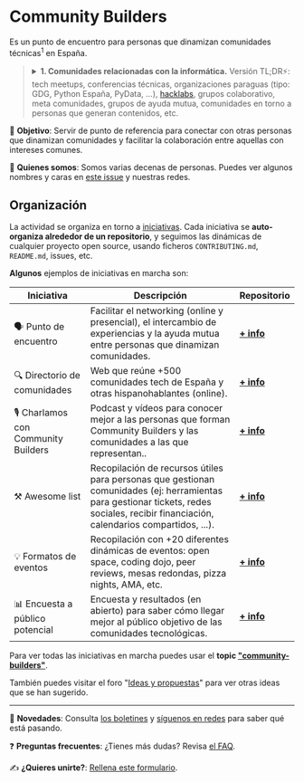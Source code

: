 # Community Builders

Es un punto de encuentro para personas que dinamizan comunidades técnicas<sup>1</sup> en España.

> <details>
> <summary><strong>1. Comunidades relacionadas con la informática.</strong> Versión TL;DR⚡️: tech meetups, conferencias técnicas, organizaciones paraguas (tipo: GDG, Python España, PyData, ...), <a href="https://en.wikipedia.org/wiki/Hackerspace">hacklabs</a>, grupos colaborativo, meta comunidades, grupos de ayuda mutua, comunidades en torno a personas que generan contenidos, etc.</summary>
> 
> ----
> 
> [Se pueden entender muchas cosas](https://www.rauljimenez.info/es/blog/what-is-a-technical-community) pero nosotros lo entendemos en el concepto más amplio (inclusivo) de la palabra: 
> 
> - Grupo de personas que se reúne en torno a la tecnología (software o hardware).
> - Comparten una pasión que impulsa su desarrollo personal o profesional.
> - Participan en su tiempo libre por motivación intrínseca y afinidad con otras personas.
> - Disfrutan compartiendo conocimiento y experiencias de forma altruista.
> - A menudo buscan generar un impacto positivo en los demás.
> 
> ---
> </details>

🎯 **Objetivo**: Servir de punto de referencia para conectar con otras personas que dinamizan comunidades y facilitar la colaboración entre aquellas con intereses comunes.

👤 **Quienes somos**: Somos varias decenas de personas. Puedes ver algunos nombres y caras en [este issue](https://github.com/ComBuildersES/punto-de-encuentro/issues/30) y nuestras redes.

## Organización

La actividad se organiza en torno a [iniciativas]([community-builders](https://github.com/search?q=topic%3Acommunity-builders+org%3AComBuildersES+fork%3Atrue&type=repositories)). Cada iniciativa se **auto-organiza alrededor de un repositorio**, y seguimos las dinámicas de cualquier proyecto open source, usando ficheros `CONTRIBUTING.md`, `README.md`, issues, etc.

**Algunos** ejemplos de iniciativas en marcha son:

|Iniciativa|Descripción|Repositorio|
|---|---|---|
|🗣️ Punto de encuentro|Facilitar el networking (online y presencial), el intercambio de experiencias y la ayuda mutua entre personas que dinamizan comunidades.|[**+ info**](https://github.com/ComBuildersES/punto-de-encuentro#readme)|
|🔍 Directorio de comunidades|Web que reúne +500 comunidades tech de España y otras hispanohablantes (online).|[**+ info**](https://github.com/ComBuildersES/communities-directory#readme)|
|🎙️ Charlamos con Community Builders|Podcast y vídeos para conocer mejor a las personas que forman Community Builders y las comunidades a las que representan..|[**+ info**](https://github.com/ComBuildersES/charlamos-con-community-builders)|
|⚒️ Awesome list|Recopilación de recursos útiles para personas que gestionan comunidades (ej: herramientas para gestionar tickets, redes sociales, recibir financiación, calendarios compartidos, ...).|[**+ info**](https://github.com/ComBuildersES/awesome-community-builders)|
|💡 Formatos de eventos|Recopilación con +20 diferentes dinámicas de eventos: open space, coding dojo, peer reviews, mesas redondas, pizza nights, AMA, etc.|[**+ info**](https://github.com/ComBuildersES/formatos-para-eventos#readme)|
|📊 Encuesta a público potencial|Encuesta y resultados (en abierto) para saber cómo llegar mejor al público objetivo de las comunidades tecnológicas.|[**+ info**](https://github.com/ComBuildersES/estudio-publico-objetivo)

Para ver todas las iniciativas en marcha puedes usar el **topic ["community-builders"](https://github.com/topics/community-builders)**. 

También puedes visitar el foro "[Ideas y propuestas](https://github.com/orgs/ComBuildersES/discussions/categories/ideas-y-propuestas)" para ver otras ideas que se han sugerido.

---

📢 **Novedades**: Consulta [los boletines](https://github.com/orgs/ComBuildersES/discussions/categories/novedades) y [síguenos en redes](https://linktr.ee/ComBuilders_ES) para saber qué está pasando.

❓ **Preguntas frecuentes**: ¿Tienes más dudas? Revisa [el FAQ](https://github.com/ComBuildersES/community/blob/main/FAQ.md).

✍️ **¿Quieres unirte?**: [Rellena este formulario](https://docs.google.com/forms/d/e/1FAIpQLSd5Idc1wG2uhHBT11veYVx6JUfrvb_ylc1WC0ZfuXykvm1rtw/viewform).
